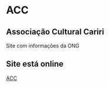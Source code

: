 # ACC
## Associação Cultural Cariri 
Site com informações da ONG

## Site está online
[ACC](https://associacaocc.netlify.app/)
